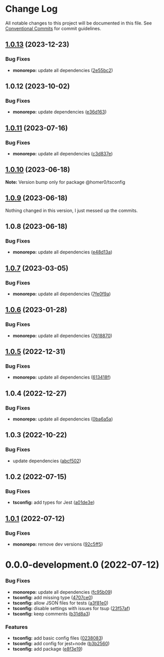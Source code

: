 # Change Log

All notable changes to this project will be documented in this file.
See [Conventional Commits](https://conventionalcommits.org) for commit guidelines.

## [1.0.13](https://github.com/homer0/packages/compare/@homer0/tsconfig@1.0.12...@homer0/tsconfig@1.0.13) (2023-12-23)

### Bug Fixes

- **monorepo:** update all dependencies ([2e55bc2](https://github.com/homer0/packages/commit/2e55bc20351f39fb52b9555f564102833e168dc1))

## 1.0.12 (2023-10-02)

### Bug Fixes

- **monorepo:** update dependencies ([e36d163](https://github.com/homer0/packages/commit/e36d1630c8fc754d9359665100c8a027b15cfb9e))

## [1.0.11](https://github.com/homer0/packages/compare/@homer0/tsconfig@1.0.10...@homer0/tsconfig@1.0.11) (2023-07-16)

### Bug Fixes

- **monorepo:** update all dependencies ([c3d837e](https://github.com/homer0/packages/commit/c3d837e5820d27a27e97322211478d880000c064))

## [1.0.10](https://github.com/homer0/packages/compare/@homer0/tsconfig@1.0.9...@homer0/tsconfig@1.0.10) (2023-06-18)

**Note:** Version bump only for package @homer0/tsconfig

## [1.0.9](https://github.com/homer0/packages/compare/@homer0/tsconfig@1.0.7...@homer0/tsconfig@1.0.9) (2023-06-18)

Nothing changed in this version, I just messed up the commits.

## 1.0.8 (2023-06-18)

### Bug Fixes

- **monorepo:** update all dependencies ([e48d13a](https://github.com/homer0/packages/commit/e48d13a474ce710f73128a49ca6ad4ac2da23ef0))

## [1.0.7](https://github.com/homer0/packages/compare/@homer0/tsconfig@1.0.6...@homer0/tsconfig@1.0.7) (2023-03-05)

### Bug Fixes

- **monorepo:** update all dependencies ([7fe0f9a](https://github.com/homer0/packages/commit/7fe0f9a39ec89e9b3fa9530e9332828916f3a108))

## [1.0.6](https://github.com/homer0/packages/compare/@homer0/tsconfig@1.0.5...@homer0/tsconfig@1.0.6) (2023-01-28)

### Bug Fixes

- **monorepo:** update all dependencies ([7618870](https://github.com/homer0/packages/commit/7618870e6ec4d6f281a79b15f139124875c760b2))

## [1.0.5](https://github.com/homer0/packages/compare/@homer0/tsconfig@1.0.4...@homer0/tsconfig@1.0.5) (2022-12-31)

### Bug Fixes

- **monorepo:** update all dependencies ([613418f](https://github.com/homer0/packages/commit/613418f3efbe3aeb595a12964ae16cf803316aa0))

## 1.0.4 (2022-12-27)

### Bug Fixes

- **monorepo:** update all dependencies ([0ba6a5a](https://github.com/homer0/packages/commit/0ba6a5a68413ab557cce5a5afbd6314e42d86671))

## 1.0.3 (2022-10-22)

### Bug Fixes

- update dependencies ([abcf502](https://github.com/homer0/packages/commit/abcf5027fce4cb7d37d9e4cf9aafc1846c7bceb0))

## 1.0.2 (2022-07-15)

### Bug Fixes

- **tsconfig:** add types for Jest ([a01de3e](https://github.com/homer0/packages/commit/a01de3e4896201fa0d1cb1c79b3044c4ab9263eb))

## [1.0.1](https://github.com/homer0/packages/compare/@homer0/tsconfig@0.0.0-development.0...@homer0/tsconfig@1.0.1) (2022-07-12)

### Bug Fixes

- **monorepo:** remove dev versions ([92c5ff5](https://github.com/homer0/packages/commit/92c5ff5cc9c579879f371c08edbc111b7e1d4319))

# 0.0.0-development.0 (2022-07-12)

### Bug Fixes

- **monorepo:** update all dependencies ([fc95b09](https://github.com/homer0/packages/commit/fc95b096bc4c2976ba5cd9c7354890137b66a3bd))
- **tsconfig:** add missing type ([4707ce0](https://github.com/homer0/packages/commit/4707ce03d18dc5ae52b99dcb9c7fc3a8baa0de5e))
- **tsconfig:** allow JSON files for tests ([a3f81e0](https://github.com/homer0/packages/commit/a3f81e0ff8e1b59b5f6ed82825e52d28c719da12))
- **tsconfig:** disable settings with issues for tsup ([23f57af](https://github.com/homer0/packages/commit/23f57af6f1738e8fa93104260f192211dc88710f))
- **tsconfig:** keep comments ([b31d8a3](https://github.com/homer0/packages/commit/b31d8a3d520e5c33a68007fdf11a0e41fc3eb22b))

### Features

- **tsconfig:** add basic config files ([0238083](https://github.com/homer0/packages/commit/02380832e1b68bbf800a2f4416d1496d52a88eb5))
- **tsconfig:** add config for jest+node ([b3b2560](https://github.com/homer0/packages/commit/b3b25608f6ca5bd8806510bef76b2d9f870ee0fc))
- **tsconfig:** add package ([e8f3e19](https://github.com/homer0/packages/commit/e8f3e19b39381d04c84c84ed35fc76495570bbeb))
